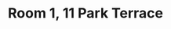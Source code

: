---
basin: 'No'
cudn: true
floor: Basement
grade: 0
images: []
living_room: 'No'
location: Park Terrace
name: '1'
network: Wireless Only
title: Room 1, 11 Park Terrace
---